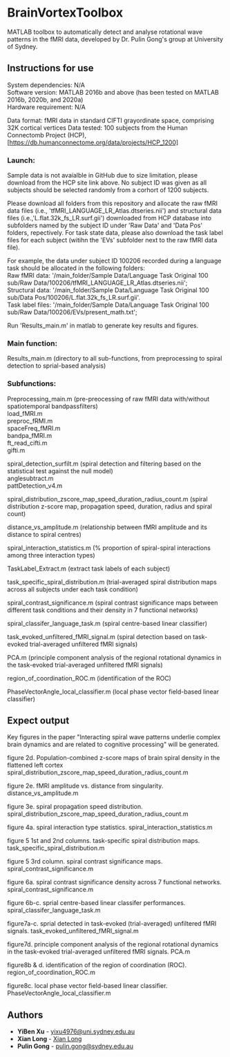 # BrainVortexToolbox
MATLAB toolbox to automatically detect and analyse rotational wave patterns in the fMRI data, developed by Dr. Pulin Gong's group at University of Sydney. 

## Instructions for use
System dependencies: N/A <br />
Software version: MATLAB 2016b and above (has been tested on MATLAB 2016b, 2020b, and 2020a) <br />
Hardware requirement: N/A

Data format: fMRI data in standard CIFTI grayordinate space, comprising 32K cortical vertices
Data tested: 100 subjects from the Human Connectomb Project (HCP), [https://db.humanconnectome.org/data/projects/HCP_1200]

### Launch: <br />
Sample data is not avaialble in GitHub due to size limitation, please download from the HCP site link above. No subject ID was given as all subjects should be selected randomly from a corhort of 1200 subjects.

Please download all folders from this repository and allocate the raw fMRI data files (i.e., 'tfMRI_LANGUAGE_LR_Atlas.dtseries.nii') and structural data files (i.e.,'L.flat.32k_fs_LR.surf.gii') downloaded from HCP database into subfolders named by the subject ID under 'Raw Data' and 'Data Pos' folders, repectively. For task state data, please also download the task label files for each subject (witihn the 'EVs' subfolder next to the raw fMRI data file).

For example, the data under subject ID 100206 recorded during a language task should be allocated in the following folders: <br />
Raw fMRI data: '/main_folder/Sample Data/Language Task Original 100 sub/Raw Data/100206/tfMRI_LANGUAGE_LR_Atlas.dtseries.nii'; <br />
Structural data: '/main_folder/Sample Data/Language Task Original 100 sub/Data Pos/100206/L.flat.32k_fs_LR.surf.gii'. <br />
Task label files:  '/main_folder/Sample Data/Language Task Original 100 sub/Raw Data/100206/EVs/present_math.txt'; <br />

Run 'Results_main.m' in matlab to generate key results and figures. 



### Main function: 
Results_main.m (directory to all sub-functions, from preprocessing to spiral detection to sprial-based analysis)

### Subfunctions:

Preprocessing_main.m (pre-preocessing of raw fMRI data with/without spatiotemporal bandpassfilters) <br />
load_fMRI.m  <br />
preproc_fRMI.m  <br />
spaceFreq_fMRI.m  <br />
bandpa_fMRI.m  <br />
ft_read_cifti.m  <br />
gifti.m  <br />

spiral_detection_surfilt.m (spiral detection and filtering based on the statistical test against the null model) <br />
anglesubtract.m <br />
pattDetection_v4.m <br />

spiral_distribution_zscore_map_speed_duration_radius_count.m (spiral distribution z-score map, propagation speed, duration, radius and spiral count) <br />

distance_vs_amplitude.m (relationship between fMRI amplitude and its distance to spiral centres) <br />

spiral_interaction_statistics.m (% proportion of spiral-spiral interactions among three interaction types) <br />

TaskLabel_Extract.m (extract task labels of each subject) <br />

task_specific_spiral_distribution.m (trial-averaged spiral distribution maps across all subjects under each task condition) <br />

spiral_contrast_significance.m (spiral contrast significance maps between different task conditions and their density in 7 functional networks) <br />

spiral_classifer_language_task.m (spiral centre-based linear classifier) <br />

task_evoked_unfiltered_fMRI_signal.m (spiral detection based on task-evoked trial-averaged unfiltered fMRI signals) <br />

PCA.m (principle component analysis of the regional rotational dynamics in the task-evoked trial-averaged unfiltered fMRI signals) <br />

region_of_coordination_ROC.m (identification of the ROC)

PhaseVectorAngle_local_classifier.m (local phase vector field-based linear classifier)

## Expect output <br />
Key figures in the paper "Interacting spiral wave patterns underlie complex brain dynamics and are related to cognitive processing" will be generated.

figure 2d. Population-combined z-score maps of brain spiral density in the flattened left cortex  <br />
spiral_distribution_zscore_map_speed_duration_radius_count.m 

figure 2e. fMRI amplitude vs. distance from singularity.
distance_vs_amplitude.m

figure 3e. spiral propagation speed distribution.
spiral_distribution_zscore_map_speed_duration_radius_count.m 

figure 4a. spiral interaction type statistics.
spiral_interaction_statistics.m

figure 5 1st and 2nd columns. task-specific spiral distribution maps.
task_specific_spiral_distribution.m

figure 5 3rd column. spiral contrast significance maps.
spiral_contrast_significance.m

figure 6a. spiral contrast significance density across 7 functional networks.
spiral_contrast_significance.m

figure 6b-c. sprial centre-based linear classifer performances.
spiral_classifer_language_task.m

figure7a-c. sprial detected in task-evoked (trial-averaged) unfiltered fMRI signals.
task_evoked_unfiltered_fMRI_signal.m

figure7d. principle component analysis of the regional rotational dynamics in the task-evoked trial-averaged unfiltered fMRI signals.
PCA.m

figure8b & d. identification of the region of coordination (ROC).
region_of_coordination_ROC.m

figure8c. local phase vector field-based linear classifier.
PhaseVectorAngle_local_classifier.m



## Authors

* **YiBen Xu** - yixu4976@uni.sydney.edu.au
* **Xian Long** - [Xian Long](https://github.com/longxian319)
* **Pulin Gong** - pulin.gong@sydney.edu.au







